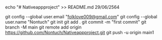 echo "# Nativeappproject" >> README.md 29/06/2564

git config --global user.email "folklove009@gmail.com"
git config --global user.name "Nontuch"
git init
git add .
git commit -m "first commit"
git branch -M main
git remote add origin https://github.com/Nontuch/Nativeappproject.git
git push -u origin main1